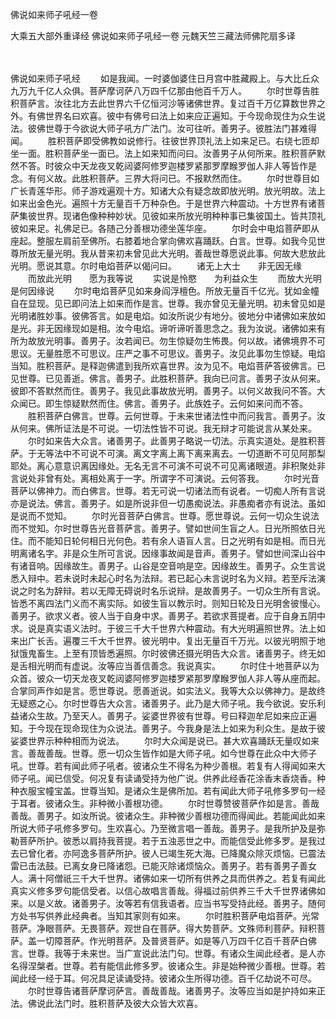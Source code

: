 佛说如来师子吼经一卷


大乘五大部外重译经
佛说如来师子吼经一卷
元魏天竺三藏法师佛陀扇多译


　　

佛说如来师子吼经
　　如是我闻。一时婆伽婆住日月宫中胜藏殿上。与大比丘众九万九千亿人众俱。菩萨摩诃萨八万四千亿那由他百千万人。
　　尔时世尊告胜积菩萨言。汝往北方去此世界六千亿恒河沙等诸佛世界。复过百千万亿算数世界之外。有佛世界名曰欢喜。彼中有佛号曰法上如来应正遍知。于今现命现住为众生说法。彼佛世尊于今欲说大师子吼方广法门。汝可往听。善男子。彼胜法门甚难得闻。
　　胜积菩萨即受佛教如说修行。往彼世界顶礼法上如来足已。右绕七匝却坐一面。胜积菩萨坐一面已。法上如来知而问曰。汝善男子从何所来。胜积菩萨默然不答。时彼众中天龙夜叉乾闼婆阿修罗迦楼罗紧那罗摩睺罗伽人非人等皆作是念。有何义故。此胜积菩萨。三界大将问已。不报默然而住。
　　尔时世尊目如广长青莲华形。师子游戏遍观十方。知诸大众有疑念故即放光明。放光明故。法上如来出金色光。遍照十方无量百千万种杂色。于是世界六种震动。十方世界有诸菩萨集彼世界。现诸色像种种妙状。见彼如来所放光明种种事已集彼国土。皆共顶礼彼如来足。礼佛足已。各随己分善根功德坐莲华座。
　　尔时会中电焰菩萨即从座起。整服左肩前至佛所。右膝着地合掌向佛欢喜踊跃。白言。世尊。如我今见世尊所放无量光明。我从昔来初未曾见此大光明。善哉世尊愿说此事。何故大悲放此光明。愿说其意。尔时电焰菩萨以偈问曰。
　　诸无上大士　　非无因无缘
　　而放此光明　　愿为我等说
　　实说是怜愍　　为利益众生
　　而放大光明　　是何因缘说
　　尔时电焰菩萨见如来身阎浮檀色。所放无量百千亿光。犹如金幢自在显现。见已即问法上如来而作是言。世尊。我亦曾见无量光明。初未曾见如是光明诸胜妙事。彼佛答言。如是电焰。如汝所说少有地分。彼地分中诸佛如来放如是光。非无因缘现如是相。汝今电焰。谛听谛听善思念之。我为汝说。诸佛如来有所为故放光明事。善男子。汝若闻已。勿生惊疑勿生怖畏。何以故。诸佛境界不可思议。无量胜愿不可思议。庄严之事不可思议。善男子。汝见此事勿生惊疑。电焰当知。胜积菩萨。是释迦佛遣到我所欢喜世界。汝为见不。电焰菩萨答彼佛言。已见世尊。已见善逝。佛言。善男子。此胜积菩萨。我向已问言。善男子汝从何来。彼即不答默然而住。善男子。我见此事故放光明。善男子。以何义故我问不答。大众闻已。即生惊疑默然而住。佛言。善男子。此族姓子。云何如来问而不答。
　　胜积菩萨白佛言。世尊。云何世尊。于未来世诸法性中而问我言。善男子。汝从何来。佛所证法是不可说。一切法性皆不可说。我无辩才可能说言从某处来。
　　尔时如来告大众言。诸善男子。此善男子略说一切法。示真实道处。是胜积菩萨。于无等法中不可说不可演。离文字离上离下离来离去。一切道断不可见阿那梨耶处。离心意意识离因缘处。无名无言不可演不可说不可见离诸眼道。非积聚处非言说处非曾有处。离相处离于一字。所谓字不可演说。云何答我。
　　尔时光音菩萨以佛神力。而白佛言。世尊。若无可说一切诸法而有说者。一切痴人所有言说亦是说法。佛言。善男子。如是所说非但一切愚痴说法。非愚痴者亦有说法。虽如是说而不觉知。
　　尔时光音菩萨白佛言。世尊。愿世尊说。云何一切众生说法而不觉知。尔时世尊告光音菩萨言。善男子。譬如世间生盲之人。日光所照依日光住。而不能知日轮何相日光何色。若有余人语盲人言。日之光明有如是相。而日光明离诸名字。非是众生所可言说。因缘事故闻是音声。善男子。譬如世间深山谷中有诸音响。因缘故生。善男子。山谷是空音响是空。因缘故生。善男子。众生言说悉入辩中。若未说时未起心时名为法辩。若已起心未言说时名为义辩。若至斥法演说之时名为辞辩。若以无障无碍说时名乐说辩。是故善男子。一切众生所有言说。皆悉不离四法门义而不离实际。如彼生盲以教示时。则知日轮及日光明舍彼慢心。善男子。欲求义者。彼人当于自身中求。善男子。若欲求菩提者。应于自身五阴中求。说是真实语义法时。于彼三千大千世界六种震动。有大光明遍照世界。法上如来出广长舌。遍覆三千大千世界。彼光明中。复出无量百千万光。以彼光明照于地狱饿鬼畜生。上至有顶皆悉遍照。尔时彼佛还摄光明告大众言。诸善男子。终无如是舌相光明而有虚说。汝等应当善信善念。我说真实。
　　尔时住十地菩萨以为众首。彼众一切天龙夜叉乾闼婆阿修罗迦楼罗紧那罗摩睺罗伽人非人等从座而起。合掌同声作如是言。愿世尊说。愿善逝说。如实法义。我等大众以佛神力。是故终无疑惑之心。尔时世尊告大众言。诸善男子。此乃是大师子吼。我今欲说。安乐利益诸众生故。乃至天人。善男子。娑婆世界彼有世尊。号曰释迦牟尼如来应正遍知。于今现在现命现住为众说法。善男子。今我身是法上如来为利众生。是故于彼娑婆世界示种种相而为说法。
　　尔时大众闻是说已。甚大欢喜踊跃无量叹如来言。善哉善哉。世尊。愿一切众生皆作如是大师子吼。如今世尊在此众中大师子吼。世尊。若有闻此师子吼者。彼诸众生不得名为种少善根。若复有人得闻如来大师子吼。闻已信受。何况复有读诵受持为他广说。供养此经香花涂香末香烧香。种种衣服宝幢宝盖。世尊当知。是诸众生是佛所加。若有闻此大师子吼修多罗句一经于耳者。彼诸众生。非种微小善根功德。
　　尔时世尊赞彼菩萨作如是言。善哉善哉。善男子。如汝所说。彼诸众生。非种微少善根功德而得闻此。若能闻此如来所说大师子吼修多罗句。生欢喜心。乃至微言唱一善哉。善男子。是我所护及是弥勒菩萨所护。彼悉以肩持我菩提。若于五浊恶世之中。而能信受此修多罗。是我过去已曾化者。亦阿逸多菩萨所护。彼人已竭生死大海。已降魔众除灭烦恼。已震法雷已击法鼓。已离女身已降诸怨。已能灭除诸烦恼众。善男子。若有善男子善女人。满十阿僧祇三千大千世界。诸佛如来一切所有供养之具而供养之。若复有闻此真实义修多罗句能信受者。以信心故唱言善哉。得福过前供养三千大千世界诸佛如来。以是义故。诸善男子。汝等若有信我语者。应当书写受持此经。善男子。随何方处书写供养此经典者。当知其家则有如来。
　　尔时胜积菩萨电焰菩萨。光常菩萨。净眼菩萨。无畏菩萨。观世自在菩萨。得大势菩萨。文殊师利菩萨。辩积菩萨。盖一切障菩萨。作光明菩萨。及普贤菩萨。如是等八万四千亿百千菩萨白佛言。世尊。我等于未来世。当广宣说此法门句。世尊。有诸众生闻此经者。是人亦名得涅槃者。世尊。若有能信此修多罗。彼诸众生。非是始种微少善根。世尊。若闻此经一经于耳。何况具足读诵受持。彼诸众生所得功德。百千亿劫说不可尽。
　　尔时世尊告诸菩萨摩诃萨言。善哉善哉。诸善男子。汝等应当如是护持如来正法。佛说此法门时。胜积菩萨及彼大众皆大欢喜。

